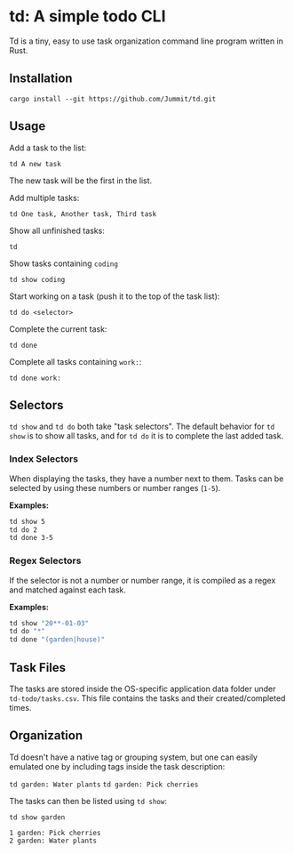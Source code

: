 # td: A simple todo CLI

Td is a tiny, easy to use task organization command line program written in Rust.

## Installation

```
cargo install --git https://github.com/Jummit/td.git
```

## Usage

Add a task to the list:

`td A new task`

The new task will be the first in the list.

Add multiple tasks:

`td One task, Another task, Third task`

Show all unfinished tasks:

`td`

Show tasks containing `coding`

`td show coding`

Start working on a task (push it to the top of the task list):

`td do <selector>`

Complete the current task:

`td done`

Complete all tasks containing `work:`:

`td done work:`

## Selectors

`td show` and `td do` both take "task selectors". The default behavior for `td show` is to show all tasks, and for `td do` it is to complete the last added task.

### Index Selectors

When displaying the tasks, they have a number next to them. Tasks can be selected by using these numbers or number ranges (`1-5`).

**Examples:**

```bash
td show 5
td do 2
td done 3-5
```

### Regex Selectors

If the selector is not a number or number range, it is compiled as a regex and matched against each task.

**Examples:**

```bash
td show "20**-01-03"
td do "*"
td done "(garden|house)"
```

## Task Files

The tasks are stored inside the OS-specific application data folder under `td-todo/tasks.csv`. This file contains the tasks and their created/completed times.

## Organization

Td doesn't have a native tag or grouping system, but one can easily emulated one by including tags inside the task description:

`td garden: Water plants`
`td garden: Pick cherries`

The tasks can then be listed using `td show`:

`td show garden`

```
1 garden: Pick cherries
2 garden: Water plants
```
